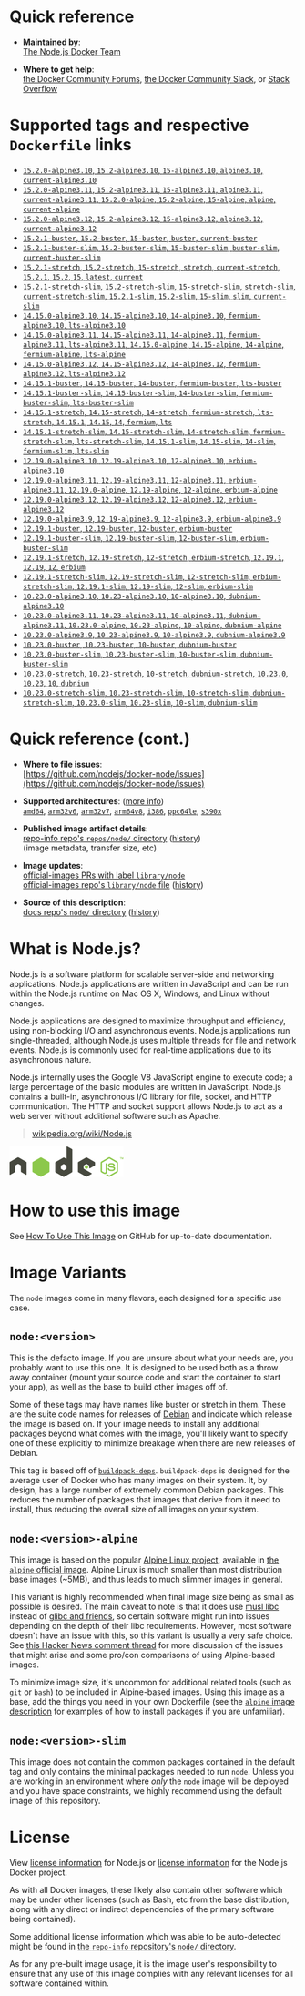 <!--

********************************************************************************

WARNING:

    DO NOT EDIT "node/README.md"

    IT IS AUTO-GENERATED

    (from the other files in "node/" combined with a set of templates)

********************************************************************************

-->

# Quick reference

-	**Maintained by**:  
	[The Node.js Docker Team](https://github.com/nodejs/docker-node)

-	**Where to get help**:  
	[the Docker Community Forums](https://forums.docker.com/), [the Docker Community Slack](https://dockr.ly/slack), or [Stack Overflow](https://stackoverflow.com/search?tab=newest&q=docker)

# Supported tags and respective `Dockerfile` links

-	[`15.2.0-alpine3.10`, `15.2-alpine3.10`, `15-alpine3.10`, `alpine3.10`, `current-alpine3.10`](https://github.com/nodejs/docker-node/blob/d5d4624b9fef82ae942f8de232c7bdca54b61fc7/15/alpine3.10/Dockerfile)
-	[`15.2.0-alpine3.11`, `15.2-alpine3.11`, `15-alpine3.11`, `alpine3.11`, `current-alpine3.11`, `15.2.0-alpine`, `15.2-alpine`, `15-alpine`, `alpine`, `current-alpine`](https://github.com/nodejs/docker-node/blob/d5d4624b9fef82ae942f8de232c7bdca54b61fc7/15/alpine3.11/Dockerfile)
-	[`15.2.0-alpine3.12`, `15.2-alpine3.12`, `15-alpine3.12`, `alpine3.12`, `current-alpine3.12`](https://github.com/nodejs/docker-node/blob/d5d4624b9fef82ae942f8de232c7bdca54b61fc7/15/alpine3.12/Dockerfile)
-	[`15.2.1-buster`, `15.2-buster`, `15-buster`, `buster`, `current-buster`](https://github.com/nodejs/docker-node/blob/ba99d6d8dfa58fa4595ad3b23693d17fad05c44e/15/buster/Dockerfile)
-	[`15.2.1-buster-slim`, `15.2-buster-slim`, `15-buster-slim`, `buster-slim`, `current-buster-slim`](https://github.com/nodejs/docker-node/blob/ba99d6d8dfa58fa4595ad3b23693d17fad05c44e/15/buster-slim/Dockerfile)
-	[`15.2.1-stretch`, `15.2-stretch`, `15-stretch`, `stretch`, `current-stretch`, `15.2.1`, `15.2`, `15`, `latest`, `current`](https://github.com/nodejs/docker-node/blob/ba99d6d8dfa58fa4595ad3b23693d17fad05c44e/15/stretch/Dockerfile)
-	[`15.2.1-stretch-slim`, `15.2-stretch-slim`, `15-stretch-slim`, `stretch-slim`, `current-stretch-slim`, `15.2.1-slim`, `15.2-slim`, `15-slim`, `slim`, `current-slim`](https://github.com/nodejs/docker-node/blob/ba99d6d8dfa58fa4595ad3b23693d17fad05c44e/15/stretch-slim/Dockerfile)
-	[`14.15.0-alpine3.10`, `14.15-alpine3.10`, `14-alpine3.10`, `fermium-alpine3.10`, `lts-alpine3.10`](https://github.com/nodejs/docker-node/blob/c2604466d06ba562fd9040d18c57af16545c6a5b/14/alpine3.10/Dockerfile)
-	[`14.15.0-alpine3.11`, `14.15-alpine3.11`, `14-alpine3.11`, `fermium-alpine3.11`, `lts-alpine3.11`, `14.15.0-alpine`, `14.15-alpine`, `14-alpine`, `fermium-alpine`, `lts-alpine`](https://github.com/nodejs/docker-node/blob/c2604466d06ba562fd9040d18c57af16545c6a5b/14/alpine3.11/Dockerfile)
-	[`14.15.0-alpine3.12`, `14.15-alpine3.12`, `14-alpine3.12`, `fermium-alpine3.12`, `lts-alpine3.12`](https://github.com/nodejs/docker-node/blob/c2604466d06ba562fd9040d18c57af16545c6a5b/14/alpine3.12/Dockerfile)
-	[`14.15.1-buster`, `14.15-buster`, `14-buster`, `fermium-buster`, `lts-buster`](https://github.com/nodejs/docker-node/blob/ba99d6d8dfa58fa4595ad3b23693d17fad05c44e/14/buster/Dockerfile)
-	[`14.15.1-buster-slim`, `14.15-buster-slim`, `14-buster-slim`, `fermium-buster-slim`, `lts-buster-slim`](https://github.com/nodejs/docker-node/blob/ba99d6d8dfa58fa4595ad3b23693d17fad05c44e/14/buster-slim/Dockerfile)
-	[`14.15.1-stretch`, `14.15-stretch`, `14-stretch`, `fermium-stretch`, `lts-stretch`, `14.15.1`, `14.15`, `14`, `fermium`, `lts`](https://github.com/nodejs/docker-node/blob/ba99d6d8dfa58fa4595ad3b23693d17fad05c44e/14/stretch/Dockerfile)
-	[`14.15.1-stretch-slim`, `14.15-stretch-slim`, `14-stretch-slim`, `fermium-stretch-slim`, `lts-stretch-slim`, `14.15.1-slim`, `14.15-slim`, `14-slim`, `fermium-slim`, `lts-slim`](https://github.com/nodejs/docker-node/blob/ba99d6d8dfa58fa4595ad3b23693d17fad05c44e/14/stretch-slim/Dockerfile)
-	[`12.19.0-alpine3.10`, `12.19-alpine3.10`, `12-alpine3.10`, `erbium-alpine3.10`](https://github.com/nodejs/docker-node/blob/a8494b1676216bfe274073993016da0c2e0bfcdd/12/alpine3.10/Dockerfile)
-	[`12.19.0-alpine3.11`, `12.19-alpine3.11`, `12-alpine3.11`, `erbium-alpine3.11`, `12.19.0-alpine`, `12.19-alpine`, `12-alpine`, `erbium-alpine`](https://github.com/nodejs/docker-node/blob/a8494b1676216bfe274073993016da0c2e0bfcdd/12/alpine3.11/Dockerfile)
-	[`12.19.0-alpine3.12`, `12.19-alpine3.12`, `12-alpine3.12`, `erbium-alpine3.12`](https://github.com/nodejs/docker-node/blob/a8494b1676216bfe274073993016da0c2e0bfcdd/12/alpine3.12/Dockerfile)
-	[`12.19.0-alpine3.9`, `12.19-alpine3.9`, `12-alpine3.9`, `erbium-alpine3.9`](https://github.com/nodejs/docker-node/blob/a8494b1676216bfe274073993016da0c2e0bfcdd/12/alpine3.9/Dockerfile)
-	[`12.19.1-buster`, `12.19-buster`, `12-buster`, `erbium-buster`](https://github.com/nodejs/docker-node/blob/ba99d6d8dfa58fa4595ad3b23693d17fad05c44e/12/buster/Dockerfile)
-	[`12.19.1-buster-slim`, `12.19-buster-slim`, `12-buster-slim`, `erbium-buster-slim`](https://github.com/nodejs/docker-node/blob/ba99d6d8dfa58fa4595ad3b23693d17fad05c44e/12/buster-slim/Dockerfile)
-	[`12.19.1-stretch`, `12.19-stretch`, `12-stretch`, `erbium-stretch`, `12.19.1`, `12.19`, `12`, `erbium`](https://github.com/nodejs/docker-node/blob/ba99d6d8dfa58fa4595ad3b23693d17fad05c44e/12/stretch/Dockerfile)
-	[`12.19.1-stretch-slim`, `12.19-stretch-slim`, `12-stretch-slim`, `erbium-stretch-slim`, `12.19.1-slim`, `12.19-slim`, `12-slim`, `erbium-slim`](https://github.com/nodejs/docker-node/blob/ba99d6d8dfa58fa4595ad3b23693d17fad05c44e/12/stretch-slim/Dockerfile)
-	[`10.23.0-alpine3.10`, `10.23-alpine3.10`, `10-alpine3.10`, `dubnium-alpine3.10`](https://github.com/nodejs/docker-node/blob/c2604466d06ba562fd9040d18c57af16545c6a5b/10/alpine3.10/Dockerfile)
-	[`10.23.0-alpine3.11`, `10.23-alpine3.11`, `10-alpine3.11`, `dubnium-alpine3.11`, `10.23.0-alpine`, `10.23-alpine`, `10-alpine`, `dubnium-alpine`](https://github.com/nodejs/docker-node/blob/c2604466d06ba562fd9040d18c57af16545c6a5b/10/alpine3.11/Dockerfile)
-	[`10.23.0-alpine3.9`, `10.23-alpine3.9`, `10-alpine3.9`, `dubnium-alpine3.9`](https://github.com/nodejs/docker-node/blob/c2604466d06ba562fd9040d18c57af16545c6a5b/10/alpine3.9/Dockerfile)
-	[`10.23.0-buster`, `10.23-buster`, `10-buster`, `dubnium-buster`](https://github.com/nodejs/docker-node/blob/c2604466d06ba562fd9040d18c57af16545c6a5b/10/buster/Dockerfile)
-	[`10.23.0-buster-slim`, `10.23-buster-slim`, `10-buster-slim`, `dubnium-buster-slim`](https://github.com/nodejs/docker-node/blob/c2604466d06ba562fd9040d18c57af16545c6a5b/10/buster-slim/Dockerfile)
-	[`10.23.0-stretch`, `10.23-stretch`, `10-stretch`, `dubnium-stretch`, `10.23.0`, `10.23`, `10`, `dubnium`](https://github.com/nodejs/docker-node/blob/c2604466d06ba562fd9040d18c57af16545c6a5b/10/stretch/Dockerfile)
-	[`10.23.0-stretch-slim`, `10.23-stretch-slim`, `10-stretch-slim`, `dubnium-stretch-slim`, `10.23.0-slim`, `10.23-slim`, `10-slim`, `dubnium-slim`](https://github.com/nodejs/docker-node/blob/c2604466d06ba562fd9040d18c57af16545c6a5b/10/stretch-slim/Dockerfile)

# Quick reference (cont.)

-	**Where to file issues**:  
	[https://github.com/nodejs/docker-node/issues](https://github.com/nodejs/docker-node/issues)

-	**Supported architectures**: ([more info](https://github.com/docker-library/official-images#architectures-other-than-amd64))  
	[`amd64`](https://hub.docker.com/r/amd64/node/), [`arm32v6`](https://hub.docker.com/r/arm32v6/node/), [`arm32v7`](https://hub.docker.com/r/arm32v7/node/), [`arm64v8`](https://hub.docker.com/r/arm64v8/node/), [`i386`](https://hub.docker.com/r/i386/node/), [`ppc64le`](https://hub.docker.com/r/ppc64le/node/), [`s390x`](https://hub.docker.com/r/s390x/node/)

-	**Published image artifact details**:  
	[repo-info repo's `repos/node/` directory](https://github.com/docker-library/repo-info/blob/master/repos/node) ([history](https://github.com/docker-library/repo-info/commits/master/repos/node))  
	(image metadata, transfer size, etc)

-	**Image updates**:  
	[official-images PRs with label `library/node`](https://github.com/docker-library/official-images/pulls?q=label%3Alibrary%2Fnode)  
	[official-images repo's `library/node` file](https://github.com/docker-library/official-images/blob/master/library/node) ([history](https://github.com/docker-library/official-images/commits/master/library/node))

-	**Source of this description**:  
	[docs repo's `node/` directory](https://github.com/docker-library/docs/tree/master/node) ([history](https://github.com/docker-library/docs/commits/master/node))

# What is Node.js?

Node.js is a software platform for scalable server-side and networking applications. Node.js applications are written in JavaScript and can be run within the Node.js runtime on Mac OS X, Windows, and Linux without changes.

Node.js applications are designed to maximize throughput and efficiency, using non-blocking I/O and asynchronous events. Node.js applications run single-threaded, although Node.js uses multiple threads for file and network events. Node.js is commonly used for real-time applications due to its asynchronous nature.

Node.js internally uses the Google V8 JavaScript engine to execute code; a large percentage of the basic modules are written in JavaScript. Node.js contains a built-in, asynchronous I/O library for file, socket, and HTTP communication. The HTTP and socket support allows Node.js to act as a web server without additional software such as Apache.

> [wikipedia.org/wiki/Node.js](https://en.wikipedia.org/wiki/Node.js)

![logo](https://raw.githubusercontent.com/docker-library/docs/01c12653951b2fe592c1f93a13b4e289ada0e3a1/node/logo.png)

# How to use this image

See [How To Use This Image](https://github.com/nodejs/docker-node/blob/master/README.md#how-to-use-this-image) on GitHub for up-to-date documentation.

# Image Variants

The `node` images come in many flavors, each designed for a specific use case.

## `node:<version>`

This is the defacto image. If you are unsure about what your needs are, you probably want to use this one. It is designed to be used both as a throw away container (mount your source code and start the container to start your app), as well as the base to build other images off of.

Some of these tags may have names like buster or stretch in them. These are the suite code names for releases of [Debian](https://wiki.debian.org/DebianReleases) and indicate which release the image is based on. If your image needs to install any additional packages beyond what comes with the image, you'll likely want to specify one of these explicitly to minimize breakage when there are new releases of Debian.

This tag is based off of [`buildpack-deps`](https://hub.docker.com/_/buildpack-deps/). `buildpack-deps` is designed for the average user of Docker who has many images on their system. It, by design, has a large number of extremely common Debian packages. This reduces the number of packages that images that derive from it need to install, thus reducing the overall size of all images on your system.

## `node:<version>-alpine`

This image is based on the popular [Alpine Linux project](https://alpinelinux.org), available in [the `alpine` official image](https://hub.docker.com/_/alpine). Alpine Linux is much smaller than most distribution base images (~5MB), and thus leads to much slimmer images in general.

This variant is highly recommended when final image size being as small as possible is desired. The main caveat to note is that it does use [musl libc](https://musl.libc.org) instead of [glibc and friends](https://www.etalabs.net/compare_libcs.html), so certain software might run into issues depending on the depth of their libc requirements. However, most software doesn't have an issue with this, so this variant is usually a very safe choice. See [this Hacker News comment thread](https://news.ycombinator.com/item?id=10782897) for more discussion of the issues that might arise and some pro/con comparisons of using Alpine-based images.

To minimize image size, it's uncommon for additional related tools (such as `git` or `bash`) to be included in Alpine-based images. Using this image as a base, add the things you need in your own Dockerfile (see the [`alpine` image description](https://hub.docker.com/_/alpine/) for examples of how to install packages if you are unfamiliar).

## `node:<version>-slim`

This image does not contain the common packages contained in the default tag and only contains the minimal packages needed to run `node`. Unless you are working in an environment where *only* the `node` image will be deployed and you have space constraints, we highly recommend using the default image of this repository.

# License

View [license information](https://github.com/nodejs/node/blob/master/LICENSE) for Node.js or [license information](https://github.com/nodejs/docker-node/blob/master/LICENSE) for the Node.js Docker project.

As with all Docker images, these likely also contain other software which may be under other licenses (such as Bash, etc from the base distribution, along with any direct or indirect dependencies of the primary software being contained).

Some additional license information which was able to be auto-detected might be found in [the `repo-info` repository's `node/` directory](https://github.com/docker-library/repo-info/tree/master/repos/node).

As for any pre-built image usage, it is the image user's responsibility to ensure that any use of this image complies with any relevant licenses for all software contained within.
